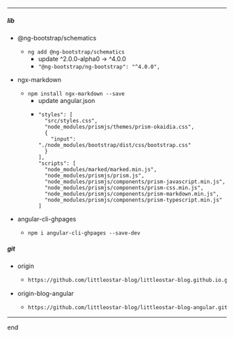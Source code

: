 
---

##### lib

- @ng-bootstrap/schematics
  - ```ng add @ng-bootstrap/schematics```
    - update ^2.0.0-alpha0 -> ^4.0.0
    - ```"@ng-bootstrap/ng-bootstrap": "^4.0.0",```
  
- ngx-markdown
  - ```npm install ngx-markdown --save```
    - update angular.json
    - ```
      "styles": [
        "src/styles.css",
        "node_modules/prismjs/themes/prism-okaidia.css",
        {
          "input": "./node_modules/bootstrap/dist/css/bootstrap.css"
        }
      ],
      "scripts": [
        "node_modules/marked/marked.min.js",
        "node_modules/prismjs/prism.js",
        "node_modules/prismjs/components/prism-javascript.min.js",
        "node_modules/prismjs/components/prism-css.min.js",
        "node_modules/prismjs/components/prism-markdown.min.js",
        "node_modules/prismjs/components/prism-typescript.min.js"
      ]
      ```
    
- angular-cli-ghpages
  - ```npm i angular-cli-ghpages --save-dev```

##### git

- origin
  - ```cmd
    https://github.com/littleostar-blog/littleostar-blog.github.io.git
    ```
- origin-blog-angular
  - ```cmd
    https://github.com/littleostar-blog/littleostar-blog-angular.git
    ```

---

end

